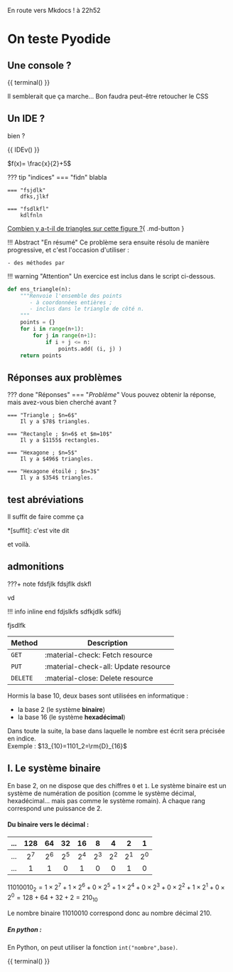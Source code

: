  En route vers Mkdocs ! à 22h52

# On teste Pyodide

## Une console ?

{{ terminal() }}

Il semblerait que ça marche...
Bon faudra peut-être retoucher le CSS

## Un IDE ?

bien ?

{{ IDEv() }}

$f(x)= \frac{x}{2}+5$



??? tip "indices"
    === "fidn"
        blabla

    === "fsjdlk"
        dfks,jlkf
    
    === "fsdlkfl"
        kdlfnln


[Combien y a-t-il de triangles sur cette figure ?](#réponses){ .md-button }


!!! Abstract "En résumé"
    Ce problème sera ensuite résolu de manière progressive, et c'est l'occasion d'utiliser :

    - des méthodes par 



!!! warning "Attention"
    Un exercice est inclus dans le script ci-dessous.


```python
def ens_triangle(n):
    """Renvoie l'ensemble des points
       - à coordonnées entières ;
       - inclus dans le triangle de côté n.
    """
    points = {}
    for i in range(n+1):
        for j in range(n+1):
            if i + j <= n:
                points.add( (i, j) )
    return points
```

## Réponses aux problèmes <a name="réponses"></a>

??? done "Réponses"
    === "_Problème_"
        Vous pouvez obtenir la réponse, mais avez-vous bien cherché avant ?

    === "Triangle ; $n=6$"
        Il y a $78$ triangles.

    === "Rectangle ; $n=6$ et $m=10$"
        Il y a $1155$ rectangles.
    
    === "Hexagone ; $n=5$"
        Il y a $496$ triangles.

    === "Hexagone étoilé ; $n=3$"
        Il y a $354$ triangles.


## test abréviations

Il suffit de faire comme ça

*[suffit]: c'est vite dit

et voilà.

## admonitions

???+ note
    fdsfjlk
    fdsjflk
    dskfl


vd

!!! info inline end
    fdjslkfs
    sdfkjdlk
    sdfklj

fjsdlfk


| Method      | Description                          |
| ----------- | ------------------------------------ |
| `GET`       | :material-check:     Fetch resource  |
| `PUT`       | :material-check-all: Update resource |
| `DELETE`    | :material-close:     Delete resource |




Hormis la base 10, deux bases sont utilisées en informatique :

- la base 2  (le système **binaire**)
- la base 16 (le système **hexadécimal**)

Dans toute la suite, la base dans laquelle le nombre est écrit sera précisée en indice.  
Exemple : $13_{10}=1101_2=\rm{D}_{16}$

## I. Le système binaire 

En base 2, on ne dispose que des chiffres `0` et `1`. Le système binaire est un système de numération de position (comme le système décimal, hexadécimal... mais pas comme le système romain). À chaque rang correspond une puissance de 2.

#### Du binaire vers le décimal :
|...|128|64|32|16|8|4|2|1|
|:---:|:---:|:---:|:---:|:---:|:---:|:---:|:---:|:---:|
|...|$2^7$|$2^6$|$2^5$|$2^4$|$2^3$|$2^2$|$2^1$|$2^0$|
|...|1|1|0|1|0|0|1|0|



 $11010010_2=1 \times 2^7+ 1 \times 2^6+0 \times 2^5+1 \times 2^4+0 \times 2^3+0 \times 2^2+1 \times 2^1+0 \times 2^0=128+64+32+2=210_{10}$
 
 Le nombre binaire 11010010 correspond donc au nombre décimal 210.
 
 ##### En python :
 En Python, on peut utiliser la fonction `int("nombre",base)`.

{{ terminal() }}
